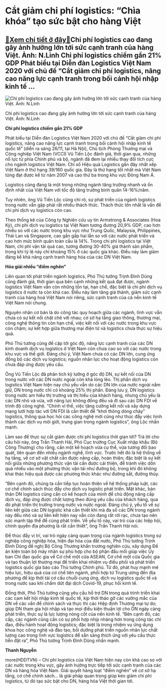 Cắt giảm chi phí logistics: “Chìa khóa” tạo sức bật cho hàng Việt
=================================================================

[:gift:Xem chi tiết ở đây:gift:](https://hddtvn.com/cat-giam-chi-phi-logistics-chia-khoa-tao-suc-bat-cho-hang-viet/)Chi phí logistics cao đang gây ảnh hưởng lớn tới sức cạnh tranh của hàng Việt. Ảnh: N.Linh Chi phí logistics chiếm gần 21% GDP Phát biểu tại Diễn đàn Logistics Việt Nam 2020 với chủ đề “Cắt giảm chi phí logistics, nâng cao năng lực cạnh tranh trong bối cảnh hội nhập kinh tế …
------------------------------------------------------------------------------------------------------------------------------------------------------------------------------------------------------------------------------------------------------------------------------------





![Chi phí logistics cao đang gây ảnh hưởng lớn tới sức cạnh tranh của hàng Việt. 	Ảnh: N.Linh](https://hddtvn.com/wp-content/uploads/2021/01/1842_1-cYng_chu_lai.jpg "Chi phí logistics cao đang gây ảnh hưởng lớn tới sức cạnh tranh của hàng Việt. 	Ảnh: N.Linh")


Chi phí logistics cao đang gây ảnh hưởng lớn tới sức cạnh tranh của hàng Việt. Ảnh: N.Linh



**Chi phí logistics chiếm gần 21% GDP**


Phát biểu tại Diễn đàn Logistics Việt Nam 2020 với chủ đề “Cắt giảm chi phí logistics, nâng cao năng lực cạnh tranh trong bối cảnh hội nhập kinh tế quốc tế” (diễn ra sáng 26/11, tại Hà Nội), Chủ tịch Phòng Thương mại và Công nghiệp Việt Nam (VCCI) Vũ Tiến Lộc đánh giá, thời gian qua, những nỗ lực từ phía Chính phủ và bộ, ngành đã đem lại nhiều thay đổi tích cực cho ngành logistics Việt Nam. Chỉ số Hiệu quả Logistics gần đây nhất xếp Việt Nam ở thứ hạng 39/160 quốc gia. Đây là thứ hạng tốt nhất mà Việt Nam từng đạt được kể từ năm 2007 và cao thứ ba trong khu vực Đông Nam Á.


Logistics cũng đang là một trong những ngành tăng trưởng nhanh và ổn định nhất của Việt Nam với tốc độ tăng trưởng bình quân 14-16%/năm.


Tuy nhiên, ông Vũ Tiến Lộc cũng chỉ rõ, sự phát triển của ngành logistics trong nước vẫn gặp phải rất nhiều thách thức. Thách thức lớn nhất là vấn đề chi phí dịch vụ logistics còn cao.


Theo thống kê của Công ty Nghiên cứu uy tín Armstrong & Associates (Hoa Kỳ), chi phí dịch vụ logistics tại Việt Nam tương đương 20,9% GDP, cao hơn nhiều so với các nước trong khu vực như Trung Quốc, Malaysia, Philippines, Thái Lan và Singapore, cao gần gấp hai lần so với các nước phát triển và cao hơn mức bình quân toàn cầu là 14%. Trong chi phí logistics tại Việt Nam, chi phí vận tải quá cao, tương đương 30-40% giá thành sản phẩm, trong khi tỷ lệ này chỉ khoảng 15% ở các quốc gia khác. Điều này làm giảm đáng kể khả năng cạnh tranh hàng hóa của các DN Việt Nam.


**Hóa giải nhiều “điểm nghẽn”**


Liên quan tới phát triển ngành logistics, Phó Thủ tướng Trịnh Đình Dũng cũng đánh giá, thời gian qua bên cạnh những kết quả đạt được, ngành logistics Việt Nam vẫn còn những tồn tại, hạn chế, đặc biệt là chi phí dịch vụ logistics ở nước ta còn khá cao. Điều này làm tăng giá thành, giảm sức cạnh tranh của hàng hoá Việt Nam nói riêng, sức cạnh tranh của cả nền kinh tế Việt Nam nói chung.


Nguyên nhân cơ bản là do công tác quy hoạch giữa các ngành, lĩnh vực vẫn chưa có sự kết nối chặt chẽ với nhau; cơ sở hạ tầng giao thông, thương mại, công nghệ thông tin còn hạn chế, việc kết nối với các nước trong khu vực còn chậm; sự kết hợp giữa thương mại điện tử và logistics chưa thực sự hiệu quả.


Phó Thủ tướng cũng đề cập tới góc độ, năng lực cạnh tranh của các DN kinh doanh dịch vụ logistics ở Việt Nam còn chưa cao so với các nước trong khu vực và thế giới. Đáng chú ý, Việt Nam chưa có các DN lớn, cung ứng đồng bộ các dịch vụ logistics; nguồn nhân lực cho hoạt động logistics còn chưa đáp ứng được yêu cầu.


Ông Vũ Tiến Lộc đã phân tích kỹ lưỡng ở góc độ DN, sự kết nối của DN trong nước với các DN nước ngoài còn khá lỏng lẻo. Thị phần dịch vụ logistics Việt Nam hiện nay chủ yếu vẫn do các DN lớn của nước ngoài nắm giữ, DN trong nước chỉ có khoảng 25% thị phần. Đáng lưu ý, DN logistics trong nước am hiểu thị trường và thị hiếu của khách hàng, nhưng chủ yếu là các DN nhỏ và vừa, với năng lực không đồng đều và đi sau các DN FDI về trình độ công nghệ. “Chính vì thế, việc tăng cường kết nối và xây dựng mạng lưới hợp tác với DN FDI là cần thiết để “khơi thông dòng chảy” logistics, thông qua học hỏi các công nghệ mới cũng như thúc đẩy việc hình thành các dịch vụ môi giới, trung gian trong ngành logistics”, ông Lộc nhấn mạnh.


Làm sao để thực sự cắt giảm được chi phí logistics thời gian tới? Trả lời cho câu hỏi này, ông Trần Thanh Hải, Phó Cục trưởng Cục Xuất nhập khẩu (Bộ Công Thương) cho rằng, cần một kế hoạch vừa cụ thể, vừa tương đối bao quát, liên quan đến nhiều ngành nghề, lĩnh vực. Trước hết đó là hệ thống về hạ tầng, về cơ sở vật chất cần được nâng cấp, hoàn thiện; đặc biệt là sự kết nối giữa những phương thức vận tải cần được cải thiện, để tránh việc dồn quá nhiều vào một phương thức vận tải như đường bộ, trong khi đó không khai thác hiệu quả được các phương thức khác như đường sắt, đường thủy.


“Bên cạnh đó, chúng ta cần tiếp tục hoàn thiện về hệ thống pháp luật, các cơ chế chính sách thúc đẩy cho dịch vụ logistic phát triển. Mặt khác, bản thân DN logistics cũng cần có kế hoạch của mình để chủ động nâng cấp dịch vụ, đáp ứng được chất lượng theo đúng yêu cầu của khách hàng, qua đó phát triển thị trường trong nước và nước ngoài. Đáng chú ý, yếu tố về sự liên kết giữa các DN logistic khá cần thiết khi mà đa số các DN trong ngành này đều nhỏ và sự liên kết hiện nay vẫn còn đang rất rời rạc, chưa tạo nên sức mạnh tập thể để cùng phát triển. Về yếu tố này, vai trò của các hiệp hội, chính quyền địa phương là rất cần thiết”, ông Trần Thanh Hải nói.


Để thúc đẩy vị trí, vai trò ngày càng quan trọng của ngành logistics trong sự nghiệp công nghiệp hóa, hiện đại hóa của đất nước, Phó Thủ tướng Trịnh Đình Dũng đề nghị Bộ Công Thương khẩn trương nghiên cứu, xây dựng Đề án kiện toàn bộ máy nhân sự phù hợp cho bộ phận đầu mối giúp việc Ủy ban Chỉ đạo quốc gia về Cơ chế một cửa ASEAN, Cơ chế một cửa Quốc gia và tạo thuận lợi thương mại để triển khai nhiệm vụ điều phối và phát triển logistics quốc gia báo cáo Thủ tướng Chính phủ. Từ đó, phát huy mạnh mẽ hiệu lực, hiệu quả của cơ chế liên ngành, phối hợp từ Trung ương đến địa phương để kịp thời tái cơ cấu chuỗi cung ứng, dịch vụ logistics quốc tế và trong nước sau khi chấm dứt đại dịch Covid-19, phục hồi kinh tế.


Đồng thời, Phó Thủ tướng cũng yêu cầu hỗ trợ DN trong quá trình triển khai các cam kết hội nhập kinh tế quốc tế, kịp thời tháo gỡ các vướng mắc của DN về các vấn đề chính sách và thực thi các Hiệp định Thương mại tự do; giúp DN tham gia hội nhập và tạo mọi điều kiện thuận lợi cho DN ngày càng phát triển, thực sự là lực lượng nòng cốt của nền kinh tế. “Bên cạnh đó, các cấp, các ngành cũng cần có sự phối hợp nhịp nhàng hơn trong công tác chỉ đạo, điều hành hoạt động logistics; đặc biệt là trong nhiệm vụ ứng dụng khoa học công nghệ và đào tạo, bồi dưỡng phát triển nguồn nhân lực chất lượng cao trong lĩnh vực logistics để sẵn sàng thích ứng với yêu cầu thực tiễn đặt ra”, Phó Thủ tướng Trịnh Đình Dũng nhấn mạnh.




**Thanh Nguyễn**



more(HDDTVN) – Chi phí logistics của Việt Nam hiện nay còn khá cao so với các nước trong khu vực, gây ảnh hưởng trực tiếp tới sức cạnh tranh của các DN và hàng hóa Việt Nam. Giải quyết hàng loạt “điểm nghẽn” về cơ sở hạ tầng, cơ chế chính sách… là giải pháp quan trọng giúp kéo giảm chi phí logistics, từ đó tạo sức bật cho DN, hàng hóa Việt thời gian tới.

